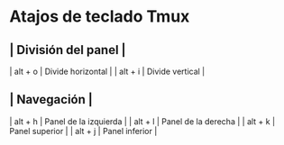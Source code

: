 # Atajos de teclado Tmux

| División del panel          |
-------------------------------
| alt + o | Divide horizontal |
| alt + i | Divide vertical   |

| Navegación |
--------------
| alt + h | Panel de la izquierda |
| alt + l | Panel de la derecha |
| alt + k | Panel superior |
| alt + j | Panel inferior |



